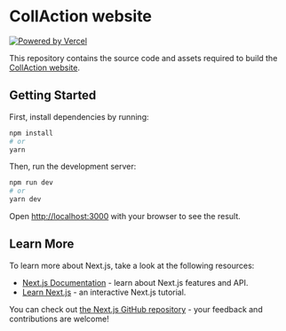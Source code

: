 # CollAction website

[![Powered by Vercel](https://raw.githubusercontent.com/CollActionteam/website/main/public/powered-by-vercel.svg)](https://vercel.com/?utm_source=collaction&utm_campaign=oss)

This repository contains the source code and assets required to build the [CollAction website](https://www.collaction.org/).

## Getting Started

First, install dependencies by running:

```bash
npm install
# or
yarn
```

Then, run the development server:

```bash
npm run dev
# or
yarn dev
```

Open [http://localhost:3000](http://localhost:3000) with your browser to see the result.

## Learn More

To learn more about Next.js, take a look at the following resources:

- [Next.js Documentation](https://nextjs.org/docs) - learn about Next.js features and API.
- [Learn Next.js](https://nextjs.org/learn) - an interactive Next.js tutorial.

You can check out [the Next.js GitHub repository](https://github.com/vercel/next.js/) - your feedback and contributions are welcome!
